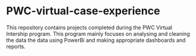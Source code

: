 # PWC-virtual-case-experience

This repository contains projects completed during the PWC Virtual Intership program.
This program mainly focuses on analysing and cleaning the data the data using PowerBi and making appropriate dashboards and reports.
